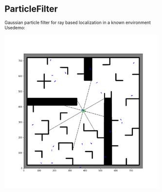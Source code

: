 # ParticleFilter

Gaussian particle filter for ray based localization in a known environment
Usedemo:

![](projeto2/animated.gif)
